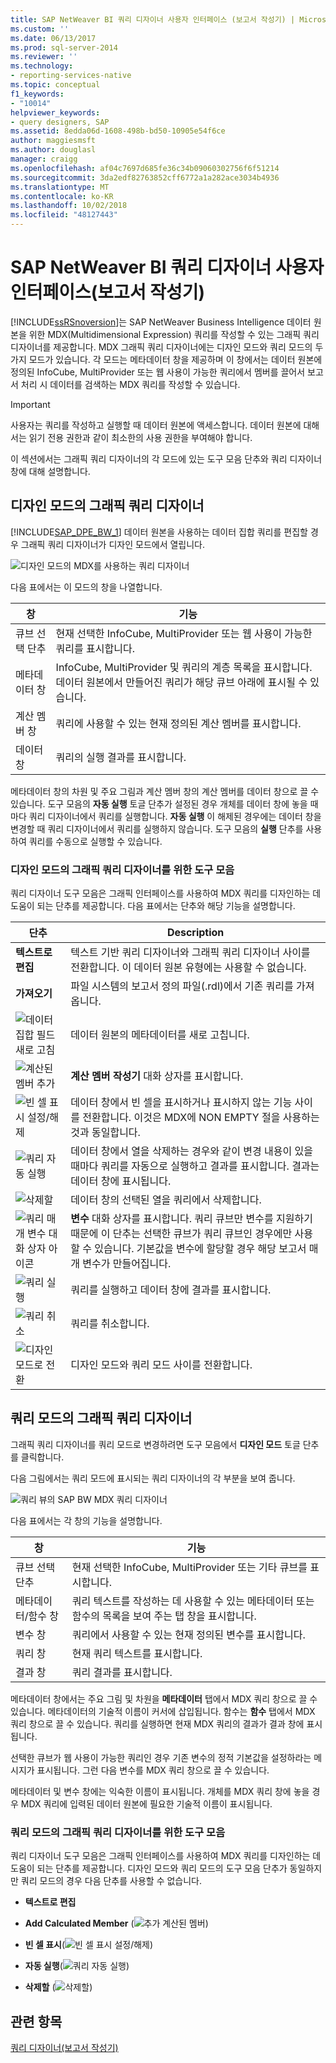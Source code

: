 ```yaml
---
title: SAP NetWeaver BI 쿼리 디자이너 사용자 인터페이스 (보고서 작성기) | Microsoft Docs
ms.custom: ''
ms.date: 06/13/2017
ms.prod: sql-server-2014
ms.reviewer: ''
ms.technology:
- reporting-services-native
ms.topic: conceptual
f1_keywords:
- "10014"
helpviewer_keywords:
- query designers, SAP
ms.assetid: 8edda06d-1608-498b-bd50-10905e54f6ce
author: maggiesmsft
ms.author: douglasl
manager: craigg
ms.openlocfilehash: af04c7697d685fe36c34b09060302756f6f51214
ms.sourcegitcommit: 3da2edf82763852cff6772a1a282ace3034b4936
ms.translationtype: MT
ms.contentlocale: ko-KR
ms.lasthandoff: 10/02/2018
ms.locfileid: "48127443"
---
```

# <a name="sap-netweaver-bi-query-designer-user-interface-report-builder"></a>SAP NetWeaver BI 쿼리 디자이너 사용자 인터페이스(보고서 작성기)
  [!INCLUDE[ssRSnoversion](../includes/ssrsnoversion-md.md)]는 SAP NetWeaver  Business Intelligence 데이터 원본을 위한 MDX(Multidimensional Expression) 쿼리를 작성할 수 있는 그래픽 쿼리 디자이너를 제공합니다. MDX 그래픽 쿼리 디자이너에는 디자인 모드와 쿼리 모드의 두 가지 모드가 있습니다. 각 모드는 메타데이터 창을 제공하며 이 창에서는 데이터 원본에 정의된 InfoCube, MultiProvider 또는 웹 사용이 가능한 쿼리에서 멤버를 끌어서 보고서 처리 시 데이터를 검색하는 MDX 쿼리를 작성할 수 있습니다.  
  
> [!IMPORTANT]  
>  사용자는 쿼리를 작성하고 실행할 때 데이터 원본에 액세스합니다. 데이터 원본에 대해서는 읽기 전용 권한과 같이 최소한의 사용 권한을 부여해야 합니다.  
  
 이 섹션에서는 그래픽 쿼리 디자이너의 각 모드에 있는 도구 모음 단추와 쿼리 디자이너 창에 대해 설명합니다.  
  
## <a name="graphical-query-designer-in-design-mode"></a>디자인 모드의 그래픽 쿼리 디자이너  
 [!INCLUDE[SAP_DPE_BW_1](../includes/sap-dpe-bw-1-md.md)] 데이터 원본을 사용하는 데이터 집합 쿼리를 편집할 경우 그래픽 쿼리 디자이너가 디자인 모드에서 열립니다.  
  
 ![디자인 모드의 MDX를 사용하는 쿼리 디자이너](media/rsqd-dssapbw-mdx-designmode.gif "디자인 모드의 MDX를 사용하는 쿼리 디자이너")  
  
 다음 표에서는 이 모드의 창을 나열합니다.  
  
|창|기능|  
|----------|--------------|  
|큐브 선택 단추|현재 선택한 InfoCube, MultiProvider 또는 웹 사용이 가능한 쿼리를 표시합니다.|  
|메타데이터 창|InfoCube, MultiProvider 및 쿼리의 계층 목록을 표시합니다. 데이터 원본에서 만들어진 쿼리가 해당 큐브 아래에 표시될 수 있습니다.|  
|계산 멤버 창|쿼리에 사용할 수 있는 현재 정의된 계산 멤버를 표시합니다.|  
|데이터 창|쿼리의 실행 결과를 표시합니다.|  
  
 메타데이터 창의 차원 및 주요 그림과 계산 멤버 창의 계산 멤버를 데이터 창으로 끌 수 있습니다. 도구 모음의 **자동 실행** 토글 단추가 설정된 경우 개체를 데이터 창에 놓을 때마다 쿼리 디자이너에서 쿼리를 실행합니다. **자동 실행** 이 해제된 경우에는 데이터 창을 변경할 때 쿼리 디자이너에서 쿼리를 실행하지 않습니다. 도구 모음의 **실행** 단추를 사용하여 쿼리를 수동으로 실행할 수 있습니다.  
  
### <a name="toolbar-for-the-graphical-query-designer-in-design-mode-toolbar"></a>디자인 모드의 그래픽 쿼리 디자이너를 위한 도구 모음  
 쿼리 디자이너 도구 모음은 그래픽 인터페이스를 사용하여 MDX 쿼리를 디자인하는 데 도움이 되는 단추를 제공합니다. 다음 표에서는 단추와 해당 기능을 설명합니다.  
  
|단추|Description|  
|------------|-----------------|  
|**텍스트로 편집**|텍스트 기반 쿼리 디자이너와 그래픽 쿼리 디자이너 사이를 전환합니다. 이 데이터 원본 유형에는 사용할 수 없습니다.|  
|**가져오기**|파일 시스템의 보고서 정의 파일(.rdl)에서 기존 쿼리를 가져옵니다.|  
|![데이터 집합 필드 새로 고침](media/rsqdicon-refreshfields.gif "데이터 집합 필드 새로 고침")|데이터 원본의 메타데이터를 새로 고칩니다.|  
|![계산된 멤버 추가](../analysis-services/media/rsqdicon-addcalculatedmember.gif "계산된 멤버 추가")|**계산 멤버 작성기** 대화 상자를 표시합니다.|  
|![빈 셀 표시 설정/해제](../analysis-services/media/rsqdicon-showemptycells.gif "빈 셀 표시 설정/해제")|데이터 창에서 빈 셀을 표시하거나 표시하지 않는 기능 사이를 전환합니다. 이것은 MDX에 NON EMPTY 절을 사용하는 것과 동일합니다.|  
|![쿼리 자동 실행](../analysis-services/media/rsqdicon-autoexecute.gif "쿼리 자동 실행")|데이터 창에서 열을 삭제하는 경우와 같이 변경 내용이 있을 때마다 쿼리를 자동으로 실행하고 결과를 표시합니다. 결과는 데이터 창에 표시됩니다.|  
|![삭제할](../analysis-services/media/rsqdicon-delete.gif "삭제")|데이터 창의 선택된 열을 쿼리에서 삭제합니다.|  
|![쿼리 매개 변수 대화 상자 아이콘](../analysis-services/media/iconqueryparameter.gif "쿼리 매개 변수 대화 상자 아이콘")|**변수** 대화 상자를 표시합니다. 쿼리 큐브만 변수를 지원하기 때문에 이 단추는 선택한 큐브가 쿼리 큐브인 경우에만 사용할 수 있습니다. 기본값을 변수에 할당할 경우 해당 보고서 매개 변수가 만들어집니다.|  
|![쿼리 실행](../analysis-services/media/rsqdicon-run.gif "쿼리 실행")|쿼리를 실행하고 데이터 창에 결과를 표시합니다.|  
|![쿼리 취소](../analysis-services/media/rsqdicon-cancel.gif "쿼리 취소")|쿼리를 취소합니다.|  
|![디자인 모드로 전환](../analysis-services/media/rsqdicon-designmode.gif "디자인 모드로 전환")|디자인 모드와 쿼리 모드 사이를 전환합니다.|  
  
## <a name="graphical-query-designer-in-query-mode"></a>쿼리 모드의 그래픽 쿼리 디자이너  
 그래픽 쿼리 디자이너를 쿼리 모드로 변경하려면 도구 모음에서 **디자인 모드** 토글 단추를 클릭합니다.  
  
 다음 그림에서는 쿼리 모드에 표시되는 쿼리 디자이너의 각 부분을 보여 줍니다.  
  
 ![쿼리 뷰의 SAP BW MDX 쿼리 디자이너](media/rsqd-dssapbw-mdx-querymode.gif "쿼리 뷰의 SAP BW MDX 쿼리 디자이너")  
  
 다음 표에서는 각 창의 기능을 설명합니다.  
  
|창|기능|  
|----------|--------------|  
|큐브 선택 단추|현재 선택한 InfoCube, MultiProvider 또는 기타 큐브를 표시합니다.|  
|메타데이터/함수 창|쿼리 텍스트를 작성하는 데 사용할 수 있는 메타데이터 또는 함수의 목록을 보여 주는 탭 창을 표시합니다.|  
|변수 창|쿼리에서 사용할 수 있는 현재 정의된 변수를 표시합니다.|  
|쿼리 창|현재 쿼리 텍스트를 표시합니다.|  
|결과 창|쿼리 결과를 표시합니다.|  
  
 메타데이터 창에서는 주요 그림 및 차원을 **메타데이터** 탭에서 MDX 쿼리 창으로 끌 수 있습니다. 메타데이터의 기술적 이름이 커서에 삽입됩니다. 함수는 **함수** 탭에서 MDX 쿼리 창으로 끌 수 있습니다. 쿼리를 실행하면 현재 MDX 쿼리의 결과가 결과 창에 표시됩니다.  
  
 선택한 큐브가 웹 사용이 가능한 쿼리인 경우 기존 변수의 정적 기본값을 설정하라는 메시지가 표시됩니다. 그런 다음 변수를 MDX 쿼리 창으로 끌 수 있습니다.  
  
 메타데이터 및 변수 창에는 익숙한 이름이 표시됩니다. 개체를 MDX 쿼리 창에 놓을 경우 MDX 쿼리에 입력된 데이터 원본에 필요한 기술적 이름이 표시됩니다.  
  
### <a name="toolbar-for-the-graphical-query-designer-in-query-mode"></a>쿼리 모드의 그래픽 쿼리 디자이너를 위한 도구 모음  
 쿼리 디자이너 도구 모음은 그래픽 인터페이스를 사용하여 MDX 쿼리를 디자인하는 데 도움이 되는 단추를 제공합니다. 디자인 모드와 쿼리 모드의 도구 모음 단추가 동일하지만 쿼리 모드의 경우 다음 단추를 사용할 수 없습니다.  
  
-   **텍스트로 편집**  
  
-   **Add Calculated Member** (![추가 계산된 멤버](../analysis-services/media/rsqdicon-addcalculatedmember.gif "계산된 멤버 추가"))  
  
-   **빈 셀 표시**(![빈 셀 표시 설정/해제](../analysis-services/media/rsqdicon-showemptycells.gif "빈 셀 표시 설정/해제"))  
  
-   **자동 실행**(![쿼리 자동 실행](../analysis-services/media/rsqdicon-autoexecute.gif "쿼리 자동 실행"))  
  
-   **삭제할** (![삭제할](../analysis-services/media/rsqdicon-delete.gif "삭제"))  
  
## <a name="see-also"></a>관련 항목  
 [쿼리 디자이너&#40;보고서 작성기&#41;](../../2014/reporting-services/query-designers-report-builder.md)  
  
  
